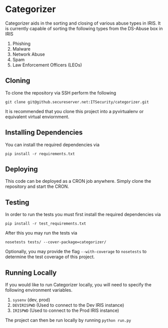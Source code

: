 # Categorizer

Categorizer aids in the sorting and closing of various abuse types in IRIS. It is currently capable of sorting the following types from the DS-Abuse box in IRIS
1. Phishing
2. Malware
3. Network Abuse
4. Spam
5. Law Enforcement Officers (LEOs)


## Cloning
To clone the repository via SSH perform the following
```
git clone git@github.secureserver.net:ITSecurity/categorizer.git
```
It is recommended that you clone this project into a pyvirtualenv or equivalent virtual enviornment.

## Installing Dependencies
You can install the required dependencies via
```
pip install -r requirements.txt
```

## Deploying
This code can be deployed as a CRON job anywhere. Simply clone the repository and start the CRON.

## Testing
In order to run the tests you must first install the required dependencies via
```
pip install -r test_requirements.txt
```

After this you may run the tests via
```
nosetests tests/ --cover-package=categorizer/
```
Optionally, you may provide the flag `--with-coverage` to `nosetests` to determine the test coverage of this project.


## Running Locally
If you would like to run Categorizer locally, you will need to specify the following environment variables.
1. `sysenv` (dev, prod)
2. `DEVIRISPWD` (Used to connect to the Dev IRIS instance)
3. `IRISPWD` (Used to connect to the Prod IRIS instance)

The project can then be run locally by running `python run.py`
